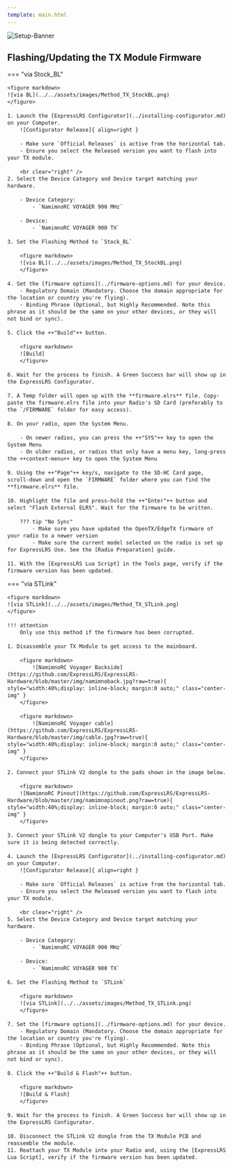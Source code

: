 ```yaml
---
template: main.html
---
```


![Setup-Banner](https://raw.githubusercontent.com/ExpressLRS/ExpressLRS-hardware/master/img/quick-start.png)

## Flashing/Updating the TX Module Firmware

=== "via Stock_BL"

    <figure markdown>
    ![via BL](../../assets/images/Method_TX_StockBL.png)
    </figure>

    1. Launch the [ExpressLRS Configurator](../installing-configurator.md) on your Computer.
        ![Configurator Release]{ align=right }

        - Make sure `Official Releases` is active from the horizontal tab.
        - Ensure you select the Released version you want to flash into your TX module.

        <br clear="right" />
    2. Select the Device Category and Device target matching your hardware.

        - Device Category: 
            - `NamimnoRC VOYAGER 900 MHz`

        - Device: 
            - `NamimnoRC VOYAGER 900 TX`

    3. Set the Flashing Method to `Stock_BL`

        <figure markdown>
        ![via BL](../../assets/images/Method_TX_StockBL.png)
        </figure>

    4. Set the [firmware options](../firmware-options.md) for your device.
        - Regulatory Domain (Mandatory. Choose the domain appropriate for the location or country you're flying).
        - Binding Phrase (Optional, but Highly Recommended. Note this phrase as it should be the same on your other devices, or they will not bind or sync).

    5. Click the ++"Build"++ button.

        <figure markdown>
        ![Build]
        </figure>
        
    6. Wait for the process to finish. A Green Success bar will show up in the ExpressLRS Configurator.

    7. A Temp folder will open up with the **firmware.elrs** file. Copy-paste the firmware.elrs file into your Radio's SD Card (preferably to the `/FIRMWARE` folder for easy access).

    8. On your radio, open the System Menu. 

        - On newer radios, you can press the ++"SYS"++ key to open the System Menu
        - On older radios, or radios that only have a menu key, long-press the ++context-menu++ key to open the System Menu

    9. Using the ++"Page"++ key/s, navigate to the SD-HC Card page, scroll-down and open the `FIRMWARE` folder where you can find the **firmware.elrs** file.

    10. Highlight the file and press-hold the ++"Enter"++ button and select "Flash External ELRS". Wait for the firmware to be written.

        ??? tip "No Sync"
            - Make sure you have updated the OpenTX/EdgeTX firmware of your radio to a newer version
            - Make sure the current model selected on the radio is set up for ExpressLRS Use. See the [Radio Preparation] guide.

    11. With the [ExpressLRS Lua Script] in the Tools page, verify if the firmware version has been updated.

=== "via STLink"

    <figure markdown>
    ![via STLink](../../assets/images/Method_TX_STLink.png)
    </figure>

    !!! attention 
        Only use this method if the firmware has been corrupted.

    1. Disassemble your TX Module to get access to the mainboard.

        <figure markdown>
            ![NamimnoRC Voyager Backside](https://github.com/ExpressLRS/ExpressLRS-Hardware/blob/master/img/namimnoback.jpg?raw=true){ style="width:40%;display: inline-block; margin:0 auto;" class="center-img" }
        </figure>

        <figure markdown>
            ![NamimnoRC Voyager cable](https://github.com/ExpressLRS/ExpressLRS-Hardware/blob/master/img/cable.jpg?raw=true){ style="width:40%;display: inline-block; margin:0 auto;" class="center-img" }
        </figure>

    2. Connect your STLink V2 dongle to the pads shown in the image below.

        <figure markdown>
        ![NamimnoRC Pinout](https://github.com/ExpressLRS/ExpressLRS-Hardware/blob/master/img/namimnopinout.png?raw=true){ style="width:40%;display: inline-block; margin:0 auto;" class="center-img" }
        </figure>

    3. Connect your STLink V2 dongle to your Computer's USB Port. Make sure it is being detected correctly.

    4. Launch the [ExpressLRS Configurator](../installing-configurator.md) on your Computer.
        ![Configurator Release]{ align=right }

        - Make sure `Official Releases` is active from the horizontal tab.
        - Ensure you select the Released version you want to flash into your TX module.

        <br clear="right" />
    5. Select the Device Category and Device target matching your hardware.

        - Device Category: 
            - `NamimnoRC VOYAGER 900 MHz`

        - Device: 
            - `NamimnoRC VOYAGER 900 TX`

    6. Set the Flashing Method to `STLink`

        <figure markdown>
        ![via STLink](../../assets/images/Method_TX_STLink.png)
        </figure>

    7. Set the [firmware options](../firmware-options.md) for your device.
        - Regulatory Domain (Mandatory. Choose the domain appropriate for the location or country you're flying).
        - Binding Phrase (Optional, but Highly Recommended. Note this phrase as it should be the same on your other devices, or they will not bind or sync).

    8. Click the ++"Build & Flash"++ button.

        <figure markdown>
        ![Build & Flash]
        </figure>
        
    9. Wait for the process to finish. A Green Success bar will show up in the ExpressLRS Configurator.

    10. Disconnect the STLink V2 dongle from the TX Module PCB and reassemble the module.
    11. Reattach your TX Module into your Radio and, using the [ExpressLRS Lua Script], verify if the firmware version has been updated.

[Lua Script]: ../../assets/images/lua1.jpg
[Lua Running]: ../../assets/images/lua/config-bw.png
[Lua WiFi]: ../../assets/images/lua/wifi-bw.png
[Configurator Release]: ../../assets/images/ConfiguratorRelease.png
[Temp TX]: ../../assets/images/build-temp-tx.png
[Build & Flash]: ../../assets/images/BuildFlash.png
[Build]: ../../assets/images/Build.png
[CP210x]: ../../assets/images/device-mngr-cp210x.png
[TX update tab]: ../../assets/images/web-update-tx.png
[Success WiFi]: ../../assets/images/txmoduleWiFiUpdateSuccess.jpg
[Old File Upload]: ../../assets/images/web-firmwareupdate.png
[ExpressLRS Lua Script]: ../firmware-version/#via-lua-script